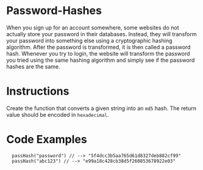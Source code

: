 # Password-Hashes
When you sign up for an account somewhere, some websites do not actually store your password in their databases. Instead, they will transform your password into something else using a cryptographic hashing algorithm.  After the password is transformed, it is then called a password hash. Whenever you try to login, the website will transform the password you tried using the same hashing algorithm and simply see if the password hashes are the same.

# Instructions
Create the function that converts a given string into an `md5` hash. The return value should be encoded in `hexadecimal`.

# Code Examples
```
  passHash("password") // --> "5f4dcc3b5aa765d61d8327deb882cf99"
  passHash("abc123") // --> "e99a18c428cb38d5f260853678922e03"
```

